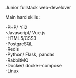 Junior fullstack web-develover 

Main hard skills:

-PHP/ Yii2  
-Javascript/ Vue.js  
-HTML5/CSS3  
-PostgreSQL  
-Redis  
-Python/ Flask, pandas  
-RabbitMQ  
-Docker/ docker-compose  
-Linux
